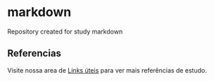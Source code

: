 # markdown
Repository created for study markdown

## Referencias

Visite nossa area de [Links úteis](/links-uteis.md) para ver mais referências de estudo.